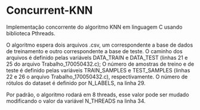 # Concurrent-KNN

Implementação concorrente do algoritmo KNN em linguagem C usando biblioteca Pthreads.

O algoritmo espera dois arquivos .csv, um correspondente a base de dados de treinamento e outro correspondente a base de teste.
O caminho dos arquivos é definido pelas variávels DATA_TRAIN e DATA_TEST (linhas 21 e 25 do arquivo Trabalho_170050432.c);
O número de amostras de treino e de teste é definido pelas variáveis TRAIN_SAMPLES e TEST_SAMPLES (linhas 22 e 26 o arquivo Trabalho_170050432.c), respectivamente.
O número de rótulos do dataset é definido por N_LABELS, na linha 29.

Por padrão, o algoritmo rodará em 8 threads, esse valor pode ser mudado modificando o valor da variável N_THREADS na linha 34.
